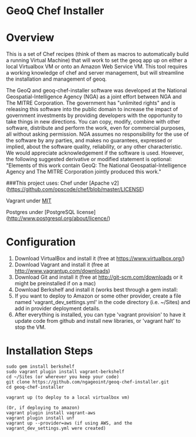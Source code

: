 # GeoQ Chef Installer


Overview
========

This is a set of Chef recipes (think of them as macros to automatically build a running Virtual Machine) that will work to set the
geoq app up on either a local Virtualbox VM or onto an Amazon Web Service VM. This tool requires a working knowledge of chef and server management, but will streamline the installation and management of geoq.

The GeoQ and geoq-chef-installer software was developed at the National Geospatial-Intelligence Agency (NGA) as a joint effort between NGA and The MITRE Corporation. The government has "unlimited rights" and is releasing this software into the public domain to increase the impact of government investments by providing developers with the opportunity to take things in new directions. You can copy, modify, combine with other software, distribute and perform the work, even for commercial purposes, all without asking permission. NGA assumes no responsibility for the use of the software by any parties, and makes no guarantees, expressed or implied, about the software quality, reliability, or any other characteristic.   We would appreciate acknowledgement if the software is used. However, the following suggested derivative or modified statement is optional:  "Elements of this work contain GeoQ: The National Geospatial-Intelligence Agency and The MITRE Corporation jointly produced this work."  

###This project uses:
Chef under [Apache v2] (https://github.com/opscode/chef/blob/master/LICENSE)

Vagrant under [MIT](https://github.com/mitchellh/vagrant/blob/master/LICENSE)

Postgres under [PostgreSQL license] (http://www.postgresql.org/about/licence/)


Configuration
=============

1. Download VirtualBox and install it (free at https://www.virtualbox.org/)
2. Download Vagrant and install it (free at http://www.vagrantup.com/downloads)
3. Download Git and install it (free at http://git-scm.com/downloads or it might be preinstalled if on a mac)
4. Download Berkshelf and install it (works best through a gem install:
5. If you want to deploy to Amazon or some other provider, create a file named 'vagrant_dev_settings.yml' in the code directory (i.e. ~/Sites) and add in provider deployment details.
6. After everything is installed, you can type 'vagrant provision' to have it update code from github and install new libraries, or 'vagrant halt' to stop the VM.

Installation Steps
==================

    sudo gem install berkshelf
    sudo vagrant plugin install vagrant-berkshelf
    cd ~/Sites (or wherever you keep your code)
    git clone https://github.com/ngageoint/geoq-chef-installer.git
    cd geoq-chef-installer

    vagrant up (to deploy to a local virtualbox vm)

    (Or, if deploying to amazon)
    vagrant plugin install vagrant-aws
    vagrant plugin install unf
    vagrant up --provider=aws (if using AWS, and the vagrant_dev_settings.yml were created)

